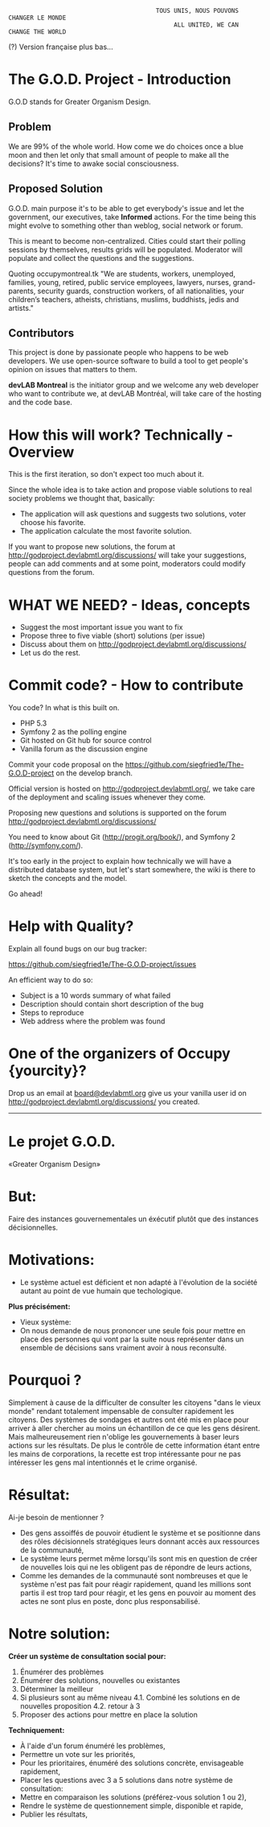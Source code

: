                                              TOUS UNIS, NOUS POUVONS CHANGER LE MONDE
                                                  ALL UNITED, WE CAN CHANGE THE WORLD


(?) Version française plus bas...

The G.O.D. Project - Introduction
=================================

G.O.D stands for Greater Organism Design.

Problem
-------

We are 99% of the whole world. How come we do choices once a blue moon and then let
only that small amount of people to make all the decisions? It's time to awake
social consciousness.

Proposed Solution
-----------------

G.O.D. main purpose it's to be able to get everybody's issue and let the government, our
executives, take **Informed** actions. For the time being this might evolve to something
other than weblog, social network or forum.

This is meant to become non-centralized. Cities could start their polling sessions
by themselves, results grids will be populated. Moderator will populate and collect
the questions and the suggestions.

Quoting occupymontreal.tk "We are students, workers, unemployed, families, young,
retired, public service employees, lawyers, nurses, grand-parents, security guards,
construction workers, of all nationalities, your children’s teachers, atheists,
christians, muslims, buddhists, jedis and artists."

Contributors
------------

This project is done by passionate people who happens to be web developers. We
use open-source software to build a tool to get people's opinion on issues
that matters to them.

**devLAB Montreal** is the initiator group and we welcome any web developer who want
to contribute we, at devLAB Montréal, will take care of the hosting and the code base.

How this will work? Technically - Overview
========================

This is the first iteration, so don't expect too much about it.

Since the whole idea is to take action and propose viable solutions to real society problems we thought that, basically:

* The application will ask questions and suggests two solutions, voter choose his favorite.
* The application calculate the most favorite solution.

If you want to propose new solutions, the forum at http://godproject.devlabmtl.org/discussions/ will take
your suggestions, people can add comments and at some point, moderators could modify
questions from the forum.

WHAT WE NEED? - Ideas, concepts
========================

* Suggest the most important issue you want to fix
* Propose three to five viable (short) solutions (per issue)
* Discuss about them on http://godproject.devlabmtl.org/discussions/
* Let us do the rest.

Commit code? - How to contribute
========================

You code? In what is this built on.

* PHP 5.3
* Symfony 2 as the polling engine
* Git hosted on Git hub for source control
* Vanilla forum as the discussion engine

Commit your code proposal on the https://github.com/siegfried1e/The-G.O.D-project on the develop
branch.

Official version is hosted on http://godproject.devlabmtl.org/, we take care of the deployment
and scaling issues whenever they come.

Proposing new questions and solutions is supported on the forum http://godproject.devlabmtl.org/discussions/

You need to know about Git (http://progit.org/book/), and Symfony 2 (http://symfony.com/).

It's too early in the project to explain how technically we will have a distributed database 
system, but let's start somewhere, the wiki is there to sketch the concepts and the model.

Go ahead!

Help with Quality?
========================

Explain all found bugs on our bug tracker:

https://github.com/siegfried1e/The-G.O.D-project/issues

An efficient way to do so:

* Subject is a 10 words summary of what failed
* Description should contain short description of the bug
* Steps to reproduce
* Web address where the problem was found

One of the organizers of Occupy {yourcity}?
========================

Drop us an email at board@devlabmtl.org give us your vanilla user id on
http://godproject.devlabmtl.org/discussions/ you created.



***


Le projet G.O.D.
=================

«Greater Organism Design»



But:
========================
Faire des instances gouvernementales un éxécutif plutôt que des instances décisionnelles.


Motivations:
========================
* Le système actuel est déficient et non adapté à l'évolution de la société autant au point de vue humain que techologique.

**Plus précisément:**
* Vieux système:
* On nous demande de nous prononcer une seule fois pour mettre en place des personnes qui vont par la suite nous représenter dans un ensemble de décisions sans vraiment avoir à nous reconsulté.


Pourquoi ?
========================
Simplement à cause de la difficulter de consulter les citoyens "dans le vieux monde" rendant totalement impensable de consulter rapidement les citoyens. Des systèmes de sondages et autres ont été mis en place pour arriver à aller chercher au moins un échantillon de ce que les gens désirent. Mais malheureusement rien n'oblige les gouvernements à baser leurs actions sur les résultats. De plus le
contrôle de cette information étant entre les mains de corporations, la recette est trop intéressante pour ne pas intéresser les gens mal intentionnés et le crime organisé.


Résultat:
========================
Ai-je besoin de mentionner ?
* Des gens assoiffés de pouvoir étudient le système et se positionne dans des rôles décisionnels stratégiques leurs donnant accès aux ressources de la communauté,
* Le système leurs permet même lorsqu'ils sont mis en question de créer de nouvelles lois qui ne les obligent pas de répondre de leurs actions,
* Comme les demandes de la communauté sont nombreuses et que le système n'est pas fait pour réagir rapidement, quand les millions sont partis il est trop tard pour réagir, et les gens en pouvoir au moment des actes ne sont plus en poste, donc plus responsabilisé.


Notre solution:
========================
**Créer un système de consultation social pour:**
1.  Énumérer des problèmes
2.  Énumérer des solutions, nouvelles ou existantes
3.  Déterminer la meilleur
4.  Si plusieurs sont au même niveau
    4.1.  Combiné les solutions en de nouvelles proposition
    4.2.  retour à 3
5.  Proposer des actions pour mettre en place la solution

**Techniquement:**
* À l'aide d'un forum énuméré les problèmes,
* Permettre un vote sur les priorités,
* Pour les prioritaires, énuméré des solutions concrète, envisageable rapidement,
* Placer les questions avec 3 a 5 solutions dans notre système de consultation:
* Mettre en comparaison les solutions (préférez-vous solution 1 ou 2),
* Rendre le système de questionnement simple, disponible et rapide,
* Publier les résultats,
